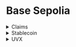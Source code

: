# Base Sepolia

<details>

<summary>Claims</summary>

[<mark style="color:purple;">**address**</mark>](https://sepolia.basescan.org/address/0x597a3cca0e28c6ce7c4c73c043cfba9de688af2e)

```
0x597a3cCA0e28C6cE7c4C73c043CFba9de688AF2E
```

<mark style="color:purple;">**command**</mark>

```
npx hardhat ignition deploy ./ignition/modules/Claims.ts --network base-sepolia
```

<mark style="color:purple;">**arguments**</mark>

```
["0xEFb36B2D443C5A6Ff4127cDa30944A12B421b9C2", "0x365729071Bf39eAAecF5f6fF4A045Bb324a2EDdd"]
```

</details>

<details>

<summary>Stablecoin</summary>

[<mark style="color:purple;">**address**</mark>](https://sepolia.basescan.org/address/0x7fc9a5730381ddf44c7d762d82a4aabc90fae786)

```
0x7FC9a5730381DdF44C7D762d82A4aabC90fAE786
```

<mark style="color:purple;">**command**</mark>

```
npx hardhat ignition deploy ./ignition/modules/Stablecoin.ts --network base-sepolia
```

<mark style="color:purple;">**arguments**</mark>

```
[6]
```

</details>

<details>

<summary>UVX</summary>

[<mark style="color:purple;">**address**</mark>](https://sepolia.basescan.org/address/0x365729071bf39eaaecf5f6ff4a045bb324a2eddd)

```
0x365729071Bf39eAAecF5f6fF4A045Bb324a2EDdd
```

<mark style="color:purple;">**command**</mark>

```
npx hardhat ignition deploy ./ignition/modules/UVX.ts --network base-sepolia
```

<mark style="color:purple;">**arguments**</mark>

```
["0xEFb36B2D443C5A6Ff4127cDa30944A12B421b9C2", "0x7FC9a5730381DdF44C7D762d82A4aabC90fAE786"]
```

</details>

